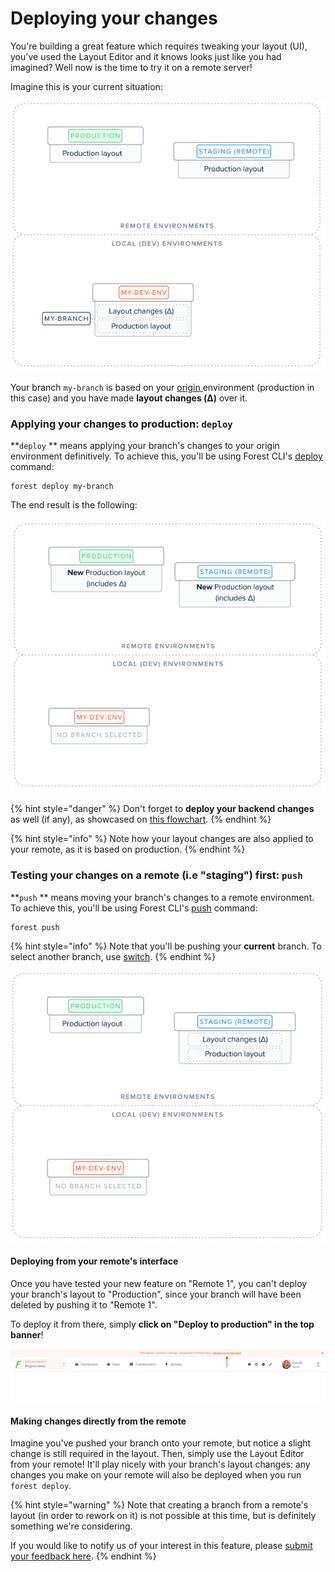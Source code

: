 # Deploying your changes

You're building a great feature which requires tweaking your layout (UI), you've used the Layout Editor and it knows looks just like you had imagined? Well now is the time to try it on a remote server!

Imagine this is your current situation:

![](<../assets/image (421).png>)

Your branch `my-branch` is based on your [origin ](using-branches.md#what-is-a-branch)environment (production in this case) and you have made **layout changes (Δ)** over it.

### Applying your changes to production: `deploy`

**`deploy` ** means applying your branch's changes to your origin environment definitively. To achieve this, you'll be using Forest CLI's [deploy](forest-cli-commands/deploy.md) command:

```
forest deploy my-branch
```

The end result is the following:

![](<../assets/image (422).png>)

{% hint style="danger" %}
Don't forget to **deploy your backend changes** as well (if any), as showcased on [this flowchart](./#development-workflow).
{% endhint %}

{% hint style="info" %}
Note how your layout changes are also applied to your remote, as it is based on production.
{% endhint %}

### Testing your changes on a remote (i.e "staging") first: `push`

**`push` ** means moving your branch's changes to a remote environment. To achieve this, you'll be using Forest CLI's [push](forest-cli-commands/push.md) command:

```
forest push
```

{% hint style="info" %}
Note that you'll be pushing your **current** branch. To select another branch, use [switch](forest-cli-commands/switch.md).
{% endhint %}

![](<../assets/image (423).png>)

#### Deploying from your remote's interface

Once you have tested your new feature on "Remote 1", you can't deploy your branch's layout to "Production", since your branch will have been deleted by pushing it to "Remote 1".&#x20;

To deploy it from there, simply **click on "Deploy to production" in the top banner**!

![](<../assets/image (424).png>)

#### Making changes directly from the remote

Imagine you've pushed your branch onto your remote, but notice a slight change is still required in the layout. Then, simply use the Layout Editor from your remote! It'll play nicely with your branch's layout changes: any changes you make on your remote will also be deployed when you run `forest deploy`.

{% hint style="warning" %}
Note that creating a branch from a remote's layout (in order to rework on it) is not possible at this time, but is definitely something we're considering.

If you would like to notify us of your interest in this feature, please [submit your feedback here](https://portal.productboard.com/forestadmin/1-forest-admin-product-roadmap/c/111-forest-cli-choose-the-origin-of-your-branch).
{% endhint %}
